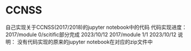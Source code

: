 # CCNSS
自己实现关于CCNSS(2017/2018)的jupyter notebook中的代码
代码实现进度：
2017/module 0/scitific部分完成  2023/10/12
2017/module 1/1                 2023/10/12
说明：
没有代码实现的原来的jupyter notebook在对应的zip文件中
